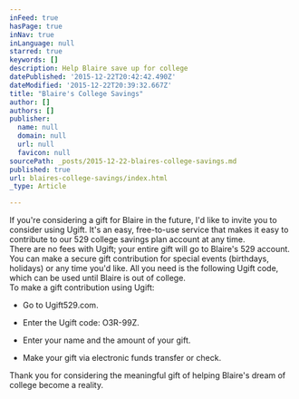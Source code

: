 ```yaml
---
inFeed: true
hasPage: true
inNav: true
inLanguage: null
starred: true
keywords: []
description: Help Blaire save up for college
datePublished: '2015-12-22T20:42:42.490Z'
dateModified: '2015-12-22T20:39:32.667Z'
title: "Blaire's College Savings"
author: []
authors: []
publisher:
  name: null
  domain: null
  url: null
  favicon: null
sourcePath: _posts/2015-12-22-blaires-college-savings.md
published: true
url: blaires-college-savings/index.html
_type: Article

---
```

If you're considering a gift for Blaire in the future, I'd like to invite you to consider using Ugift. It's an easy, free-to-use service that makes it easy to contribute to our 529 college savings plan account at any time.   
There are no fees with Ugift; your entire gift will go to Blaire's 529 account. You can make a secure gift contribution for special events (birthdays, holidays) or any time you'd like. All you need is the following Ugift code, which can be used until Blaire is out of college.   
To make a gift contribution using Ugift: 

* Go to Ugift529.com.  
* Enter the Ugift code: O3R-99Z.

* Enter your name and the amount of your gift.
* Make your gift via electronic funds transfer or check.

Thank you for considering the meaningful gift of helping Blaire's dream of college become a reality.